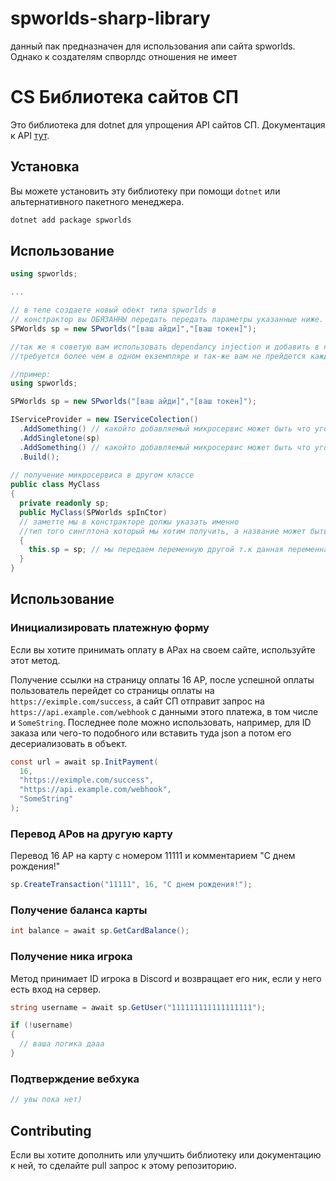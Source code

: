 # spworlds-sharp-library
данный пак предназначен для использования апи сайта spworlds. Однако к создателям спворлдс отношения не имеет

# CS Библиотека сайтов СП

Это библиотека для dotnet для упрощения API сайтов СП. Документация к API [тут](https://github.com/sp-worlds/api-docs).

## Установка

Вы можете установить эту библиотеку при помощи
`dotnet` или альтернативного пакетного менеджера.

```bash
dotnet add package spworlds
```

## Использование

```cs
using spworlds;

...

// в теле создаете новый обект типа spworlds в 
// констрактор вы ОБЯЗАННЫ передать передать параметры указанные ниже. Тип данных - стринг
SPWorlds sp = new SPworlds("[ваш айди]","[ваш токен]");

//так же я советую вам использовать dependancy injection и добавить в него данный обьект как сингл тон т.к он не
//требуется более чем в одном екземпляре и так-же вам не прейдется каждый раз прописывать строки указанные выше

//пример:
using spworlds;

SPWorlds sp = new SPworlds("[ваш айди]","[ваш токен]");

IServiceProvider = new IServiceColection()
  .AddSomething() // какойто добавляемый микросервис может быть что угодно
  .AddSingletone(sp)
  .AddSomething() // какойто добавляемый микросервис может быть что угодно
  .Build();
  
// получение микросервиса в другом классе
public class MyClass
{
  private readonly sp;
  public MyClass(SPWorlds spInCtor)
  // заметте мы в констракторе должы указать именно 
  //тип того синглтона который мы хотим получить, а название может быть любым
  {
    this.sp = sp; // мы передаем переменную другой т.к данная переменная доступна только в конструкторе
  }
}
```

## Использование

### Инициализировать платежную форму

Если вы хотите принимать оплату в АРах на своем сайте, используйте этот метод.

Получение ссылки на страницу оплаты 16 АР, после успешной оплаты пользователь перейдет со страницы оплаты на `https://eximple.com/success`, а сайт СП отправит запрос на `https://api.example.com/webhook` с данными этого платежа, в том числе и `SomeString`. Последнее поле можно использовать, например, для ID заказа или чего-то подобного или вставить туда json а потом его десериализовать в объект.

```cs
const url = await sp.InitPayment(
  16,
  "https://eximple.com/success",
  "https://api.example.com/webhook",
  "SomeString"
);
```

### Перевод АРов на другую карту

Перевод 16 АР на карту с номером 11111 и комментарием "С днем рождения!"

```cs
sp.CreateTransaction("11111", 16, "С днем рождения!");
```

### Получение баланса карты

```cs
int balance = await sp.GetCardBalance();
```

### Получение ника игрока

Метод принимает ID игрока в Discord и возвращает его ник, если у него есть вход на сервер.

```cs
string username = await sp.GetUser("111111111111111111");

if (!username) 
{
  // ваша логика дааа
}
```

### Подтверждение вебхука

```cs
// увы пока нет) 
```

## Contributing

Если вы хотите дополнить или улучшить библиотеку или документацию к ней, то сделайте pull запрос к этому репозиторию.
